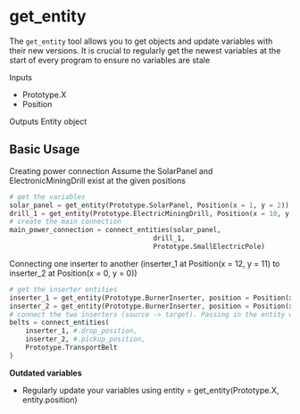 # get_entity

The `get_entity` tool allows you to get objects and update variables with their new versions. It is crucial to regularly get the newest variables at the start of every program to ensure no variables are stale

Inputs

- Prototype.X
- Position

Outputs
Entity object

## Basic Usage

Creating power connection
Assume the SolarPanel and ElectronicMiningDrill exist at the given positions

```python
# get the variables
solar_panel = get_entity(Prototype.SolarPanel, Position(x = 1, y = 2))
drill_1 = get_entity(Prototype.ElectricMiningDrill, Position(x = 10, y = 28))
# create the main connection
main_power_connection = connect_entities(solar_panel,
                                    drill_1,
                                    Prototype.SmallElectricPole)
```

Connecting one inserter to another (inserter_1 at Position(x = 12, y = 11) to inserter_2 at Position(x = 0, y = 0))

```python
# get the inserter entities
inserter_1 = get_entity(Prototype.BurnerInserter, position = Position(x = 12, y = 11))
inserter_2 = get_entity(Prototype.BurnerInserter, position = Position(x = 0, y = 0))
# connect the two inserters (source -> target). Passing in the entity will result in them being connected intelligently.
belts = connect_entities(
    inserter_1, #.drop_position,
    inserter_2, #.pickup_position,
    Prototype.TransportBelt
)
```

**Outdated variables**

- Regularly update your variables using entity = get_entity(Prototype.X, entity.position)
